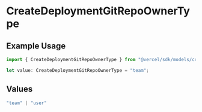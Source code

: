 # CreateDeploymentGitRepoOwnerType

## Example Usage

```typescript
import { CreateDeploymentGitRepoOwnerType } from "@vercel/sdk/models/createdeploymentop.js";

let value: CreateDeploymentGitRepoOwnerType = "team";
```

## Values

```typescript
"team" | "user"
```